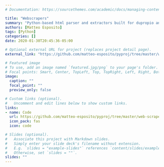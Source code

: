 ```yaml
---
# Documentation: https://sourcethemes.com/academic/docs/managing-content/

title: "Webscrapers"
summary: "Python-based html parser and extractors built for dupropio and remax real estate websites. bs4."
authors: [Matteo Esposito]
tags: [Python]
categories: []
date: 2020-01-30T20:45:36-05:00

# Optional external URL for project (replaces project detail page).
external_link: "https://github.com/matteo-esposito/pyproj/tree/master/web-scrapers"

# Featured image
# To use, add an image named `featured.jpg/png` to your page's folder.
# Focal points: Smart, Center, TopLeft, Top, TopRight, Left, Right, BottomLeft, Bottom, BottomRight.
image:
  caption: ""
  focal_point: ""
  preview_only: false

# Custom links (optional).
#   Uncomment and edit lines below to show custom links.
links:
- name: Code
  url: https://github.com/matteo-esposito/pyproj/tree/master/web-scrapers
  icon_pack: fas
  icon: code

# Slides (optional).
#   Associate this project with Markdown slides.
#   Simply enter your slide deck's filename without extension.
#   E.g. `slides = "example-slides"` references `content/slides/example-slides.md`.
#   Otherwise, set `slides = ""`.
slides: ""
---
```

